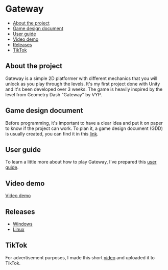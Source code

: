 # Gateway
* [About the project](#about-the-project)
* [Game design document](#game-design-document)
* [User guide](#user-guide)
* [Video demo](#video-demo)
* [Releases](#releases)
* [TikTok](#tiktok)

## About the project
Gateway is a simple 2D platformer with different mechanics that you will unlock as you play through the levels.
It's my first project done with Unity and it's been developed over 3 weeks. The game is heavily inspired by the level from
Geometry Dash "Gateway" by VYP.

## Game design document
Before programming, it's important to have a clear idea and put it on paper to know if the project can work.
To plan it, a game design document (GDD) is usually created, you can find it in this [link](https://docs.google.com/document/d/1uVLHpd2P8sOpjQJx_6X1ru_B_Sr4UdAhdVTYPcLSNmc/edit?usp=sharing).

## User guide
To learn a little more about how to play Gateway, I've prepared this [user guide](https://docs.google.com/document/d/1VzeLPucojnIfp87h6c1S3RwPgGh4M7YCPzvFsccHLtA/edit?usp=sharing).

## Video demo
[Video demo](#)

## Releases
- [Windows](https://drive.google.com/file/d/18jR-ELA9TG2CpcQyncO88V5MTWszCa9j/view?usp=sharing)
- [Linux](https://drive.google.com/file/d/1IEzDD5-isuwWEAA3N9IkssdMVI_COzzu/view?usp=sharing)

## TikTok
For advertisement purposes, I made this short [video](#) and uploaded it to TikTok.
